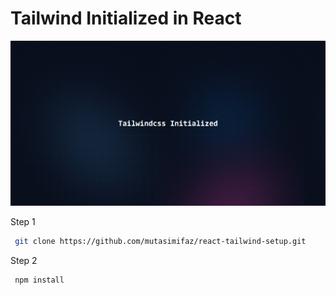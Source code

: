 # Tailwind Initialized in React

![cover-image](https://raw.githubusercontent.com/mutasimifaz/react-tailwind-setup/main/tailwind.png)

Step 1

```bash
 git clone https://github.com/mutasimifaz/react-tailwind-setup.git
```

Step 2

```bash
 npm install
```
